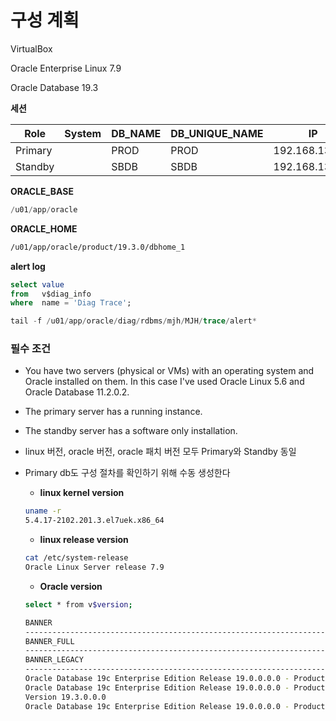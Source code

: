 # 구성 계획

VirtualBox

Oracle Enterprise Linux 7.9

Oracle Database 19.3

**세션**

| Role     |   System  | DB_NAME | DB_UNIQUE_NAME | IP |
| --- | --- | --- | --- | --- |
| Primary   |  | PROD | PROD | 192.168.13.198 |
| Standby  |  | SBDB | SBDB | 192.168.13.199 |

**ORACLE_BASE** 

```sql
/u01/app/oracle
```

**ORACLE_HOME**

```bash
/u01/app/oracle/product/19.3.0/dbhome_1
```

**alert log**

```sql
select value 
from   v$diag_info 
where  name = 'Diag Trace';

tail -f /u01/app/oracle/diag/rdbms/mjh/MJH/trace/alert*
```

### **필수 조건**

- You have two servers (physical or VMs) with an operating system and Oracle installed on them. In this case I've used Oracle Linux 5.6 and Oracle Database 11.2.0.2.
- The primary server has a running instance.
- The standby server has a software only installation.
- linux 버전, oracle 버전, oracle 패치 버전 모두 Primary와 Standby 동일
- Primary db도 구성 절차를 확인하기 위해 수동 생성한다
    - **linux kernel version**
    
    ```bash
    uname -r
    5.4.17-2102.201.3.el7uek.x86_64
    ```
    
    - **linux release version**
    
    ```bash
    cat /etc/system-release
    Oracle Linux Server release 7.9
    ```
    
    - **Oracle version**
    
    ```bash
    select * from v$version;
    
    BANNER
    -----------------------------------------------------------------------
    BANNER_FULL
    -----------------------------------------------------------------------
    BANNER_LEGACY                                                           CON_ID
    ----------------------------------------------------------------------- ----------
    Oracle Database 19c Enterprise Edition Release 19.0.0.0.0 - Production
    Oracle Database 19c Enterprise Edition Release 19.0.0.0.0 - Production
    Version 19.3.0.0.0
    Oracle Database 19c Enterprise Edition Release 19.0.0.0.0 - Production 
    ```